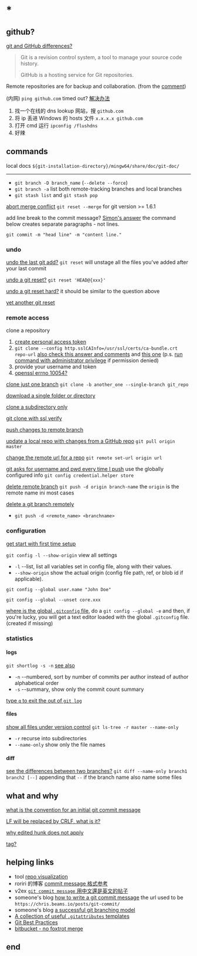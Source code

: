 # *

## github?

[git and GitHub differences?](https://stackoverflow.com/questions/13321556/difference-between-git-and-github)

> Git is a revision control system, a tool to manage your source code history.
>
> GitHub is a hosting service for Git repositories.

Remote repositories are for backup and collaboration. (from the [comment](https://stackoverflow.com/questions/13321556/difference-between-git-and-github#comment18172627_13321586))

(内网) `ping github.com` timed out? [解决办法](https://yuhongjun.github.io/tech/2020/09/30/%E8%A7%A3%E5%86%B3ping-github.com%E8%B6%85%E6%97%B6.html)

1. 找一个在线的 dns lookup 网站，搜 `github.com`
2. 将 ip 丢进 Windows 的 hosts 文件 `x.x.x.x github.com`
3. 打开 cmd 运行 `ipconfig /flushdns`
4. 好辣

## commands

local docs `${git-installation-directory}/mingw64/share/doc/git-doc/`

---

- `git branch -D branch_name` (`--delete --force`)
- `git branch -a` list both remote-tracking branches and local branches
- `git stash list` and `git stash pop`

[abort merge conflict](https://stackoverflow.com/questions/101752/i-ran-into-a-merge-conflict-how-can-i-abort-the-merge) `git reset --merge` for git version >= 1.6.1

add line break to the commit message? [Simon's answer](https://stackoverflow.com/a/5070502/11844003) the command below creates separate paragraphs - not lines.

  ```shell
  git commit -m "head line" -m "content line." 
  ```

### undo

[undo the last git add?](https://stackoverflow.com/questions/12132272/how-can-you-undo-the-last-git-add) `git reset` will unstage all the files you've added after your last commit

[undo a git reset?](https://stackoverflow.com/questions/2510276/how-to-undo-git-reset) `git reset 'HEAD@{xxx}'`

[undo a git reset hard?](https://stackoverflow.com/questions/5473/how-can-i-undo-git-reset-hard-head1) it should be similar to the question above

[yet another git reset](https://stackoverflow.com/questions/927358/how-do-i-undo-the-most-recent-local-commits-in-git)

### remote access

clone a repository

1. [create personal access token](https://docs.github.com/en/authentication/keeping-your-account-and-data-secure/creating-a-personal-access-token)
2. `git clone --config http.sslCAInfo=/usr/ssl/certs/ca-bundle.crt repo-url` [also check this answer and comments](https://stackoverflow.com/a/26710477) and [this one](https://stackoverflow.com/a/26785963/11844003) (p.s. [run command with administrator privilege](https://stackoverflow.com/questions/52140830/error-could-not-lock-config-file-c-program-files-git-mingw64-etc-gitconfig-pe) if permission denied)
3. provide your username and token
4. [openssl errno 10054?](https://stackoverflow.com/questions/25485816/openssl-errno-10054-connection-refused-whilst-trying-to-connect-to-our-server)

[clone just one branch](https://stackoverflow.com/a/14930421/11844003) `git clone -b another_one --single-branch git_repo`

[download a single folder or directory](https://stackoverflow.com/questions/7106012/download-a-single-folder-or-directory-from-a-github-repo)

[clone a subdirectory only](https://stackoverflow.com/questions/600079/how-do-i-clone-a-subdirectory-only-of-a-git-repository/52269934#52269934)

[git clone with ssl verify](https://stackoverflow.com/questions/11621768/how-can-i-make-git-accept-a-self-signed-certificate)

[push changes to remote branch](https://stackoverflow.com/questions/36139275/git-pushing-to-remote-branch)

[update a local repo with changes from a GitHub repo](https://stackoverflow.com/questions/1443210/updating-a-local-repository-with-changes-from-a-github-repository) `git pull origin master`

[change the remote url for a repo](https://stackoverflow.com/questions/44390210/how-can-i-change-the-url-for-a-project-in-gitlab) `git remote set-url origin url`

[git asks for username and pwd every time I push](https://stackoverflow.com/questions/11403407/git-asks-for-username-every-time-i-push) use the globally configured info `git config credential.helper store`

[delete remote branch](https://stackoverflow.com/questions/2003505/how-do-i-delete-a-git-branch-locally-and-remotely) `git push -d origin branch-name` the `origin` is the remote name ini most cases

[delete a git branch remotely](https://stackoverflow.com/questions/2003505/how-do-i-delete-a-git-branch-locally-and-remotely)

- `git push -d <remote_name> <branchname>`

### configuration

[get start with first time setup](https://git-scm.com/book/en/v2/Getting-Started-First-Time-Git-Setup)

`git config -l --show-origin` view all settings

- `-l` --list, list all variables set in config file, along with their values.
- `--show-origin` show the actual origin (config file path, ref, or blob id if applicable).

`git config --global user.name "John Doe"`

`git config --global --unset core.xxx`
 
[where is the global `.gitconfig` file](https://stackoverflow.com/a/17619024/11844003), do a `git config --global -e` and then, if you're lucky, you will get a text editor loaded with the global `.gitconfig` file. (created if missing)

### statistics

#### logs

`git shortlog -s -n` [see also](https://stackoverflow.com/questions/42715785/how-do-i-show-statistics-for-authors-contributions-in-git)

- `-n` --numbered, sort by number of commits per author instead of author alphabetical order
- `-s` --summary, show only the commit count summary

[type `q` to exit the out of `git log`](https://stackoverflow.com/questions/9483757/how-to-exit-git-log-or-git-diff)

#### files

[show all files under version control](https://stackoverflow.com/a/15606995) `git ls-tree -r master --name-only`

- `-r` recurse into subdirectories
- `--name-only` show only the file names

#### diff

[see the differences between two branches?](https://stackoverflow.com/questions/9834689/how-can-i-see-the-differences-between-two-branches) `git diff --name-only branch1 branch2 [--]` appending that `--` if the branch name also name some files

## what and why

[what is the convention for an initial git commit message](https://stackoverflow.com/questions/35103508/what-is-the-convention-for-the-content-of-an-initial-first-git-commit)

[LF will be replaced by CRLF, what is it?](https://stackoverflow.com/questions/5834014/lf-will-be-replaced-by-crlf-in-git-what-is-that-and-is-it-important)

[why edited hunk does not apply](https://stackoverflow.com/a/3268698/11844003)

[tag?](https://stackoverflow.com/questions/1457103/how-is-a-tag-different-from-a-branch-in-git-which-should-i-use-here)

## helping links

- tool [repo visualization](https://next.github.com/projects/repo-visualization/)
- roriri 的博客 [commit message 格式参考](https://roriri.one/2019/12/06/git-commit-message/)
- v2ex [`git commit message` 用中文還是英文的帖子](https://www.v2ex.com/t/221152)
- someone's blog [how to write a git commit message](https://cbea.ms/git-commit/) the url used to be `https://chris.beams.io/posts/git-commit/`
- someone's blog [a successful git branching model](https://nvie.com/posts/a-successful-git-branching-model/)
- [A collection of useful `.gitattributes` templates](https://github.com/alexkaratarakis/gitattributes)
- [Git Best Practices](https://sethrobertson.github.io/GitBestPractices/)
- [bitbucket - no foxtrot merge](https://bitbucket.org/blog/no-foxtrot-merges-allowed)

## end

